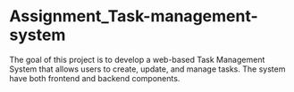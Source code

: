 # Assignment_Task-management-system
The goal of this project is to develop a web-based Task Management System that
allows users to create, update, and manage tasks. The system have both frontend
and backend components.
